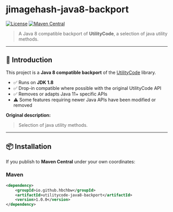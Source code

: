 # jimagehash-java8-backport

[![License](https://img.shields.io/github/license/hbchbw/utilitycode-java8-backport.svg)](LICENSE)
[![Maven Central](https://img.shields.io/maven-central/v/io.github.hbchbw/utilitycode-java8-backport.svg)](https://search.maven.org/search?q=g:io.github.hbchbw%20AND%20a:utilitycode-java8-backport)

> A Java 8 compatible backport of **UtilityCode**, a selection of java utility methods.

---

## 📌 Introduction
This project is a **Java 8 compatible backport** of the [UtilityCode](https://github.com/KilianB/UtilityCode) library.

- ✅ Runs on **JDK 1.8**
- ✅ Drop-in compatible where possible with the original UtilityCode API
- ✅ Removes or adapts Java 11+ specific APIs
- ⚠️ Some features requiring newer Java APIs have been modified or removed

**Original description:**
> Selection of java utility methods.

---

## 📦 Installation

If you publish to **Maven Central** under your own coordinates:

### Maven
```xml
<dependency>
    <groupId>io.github.hbchbw</groupId>
    <artifactId>utilitycode-java8-backport</artifactId>
    <version>1.0.0</version>
</dependency>